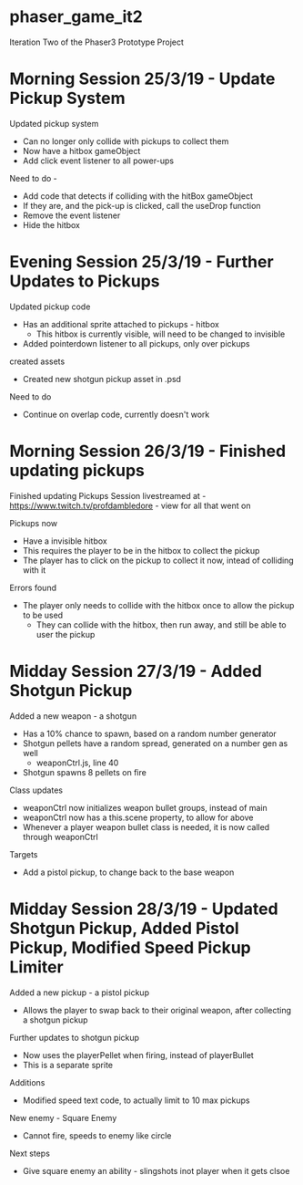 # phaser_game_it2
Iteration Two of the Phaser3 Prototype Project

# Morning Session 25/3/19 - Update Pickup System

Updated pickup system
 - Can no longer only collide with pickups to collect them
 - Now have a hitbox gameObject
 - Add click event listener to all power-ups

Need to do - 
 - Add code that detects if colliding with the hitBox gameObject
 - If they are, and the pick-up is clicked, call the useDrop function
 - Remove the event listener
 - Hide the hitbox

# Evening Session 25/3/19 - Further Updates to Pickups

Updated pickup code
 - Has an additional sprite attached to pickups - hitbox
    - This hitbox is currently visible, will need to be changed to invisible
 - Added pointerdown listener to all pickups, only over pickups

created assets
 - Created new shotgun pickup asset in .psd

Need to do
 - Continue on overlap code, currently doesn't work

# Morning Session 26/3/19 - Finished updating pickups

Finished updating Pickups
Session livestreamed at - https://www.twitch.tv/profdambledore - view for all that went on

Pickups now
 - Have a invisible hitbox
 - This requires the player to be in the hitbox to collect the pickup
 - The player has to click on the pickup to collect it now, intead of colliding with it

Errors found
 - The player only needs to collide with the hitbox once to allow the pickup to be used
    - They can collide with the hitbox, then run away, and still be able to user the pickup
    
 # Midday Session 27/3/19 - Added Shotgun Pickup
 
 Added a new weapon - a shotgun
  - Has a 10% chance to spawn, based on a random number generator
 - Shotgun pellets have a random spread, generated on a number gen as well
    - weaponCtrl.js, line 40
 - Shotgun spawns 8 pellets on fire
 
 Class updates
  - weaponCtrl now initializes weapon bullet groups, instead of main
  - weaponCtrl now has a this.scene property, to allow for above
  - Whenever a player weapon bullet class is needed, it is now called through weaponCtrl
  
Targets
 - Add a pistol pickup, to change back to the base weapon
 
 # Midday Session 28/3/19 - Updated Shotgun Pickup, Added Pistol Pickup, Modified Speed Pickup Limiter
 
 Added a new pickup - a pistol pickup
  - Allows the player to swap back to their original weapon, after collecting a shotgun pickup
  
 Further updates to shotgun pickup
  - Now uses the playerPellet when firing, instead of playerBullet
  - This is a separate sprite
  
Additions
 - Modified speed text code, to actually limit to 10 max pickups
 
New enemy - Square Enemy
 - Cannot fire, speeds to enemy like circle
 
Next steps
 - Give square enemy an ability - slingshots inot player when it gets clsoe
 
